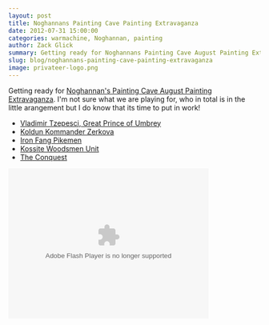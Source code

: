 ```yaml
---
layout: post
title: Noghannans Painting Cave Painting Extravaganza
date: 2012-07-31 15:00:00
categories: warmachine, Noghannan, painting
author: Zack Glick
summary: Getting ready for Noghannans Painting Cave August Painting Extravaganza
slug: blog/noghannans-painting-cave-painting-extravaganza
image: privateer-logo.png
---
```

Getting ready for <a href="http://nogspaintingcave.blogspot.com/">Noghannan's Painting Cave August Painting Extravaganza</a>.  I'm not sure what we are playing for, who in total is in the little arangement but I do know that its time to put in work!

<ul>
<li><a href="http://privateerpress.com/warmachine/gallery/khador/warcasters/vladimir-tzepesci-great-prince-of-umbrey">Vladimir Tzepesci, Great Prince of Umbrey</a></li>
<li><a href="http://privateerpress.com/warmachine/gallery/khador/warcasters/koldun-kommander-zerkova">Koldun Kommander Zerkova</a></li>
<li><a href="http://privateerpress.com/warmachine/gallery/khador/units/iron-fang-pikemen">Iron Fang Pikemen</a></li>
<li><a href="http://privateerpress.com/warmachine/gallery/khador/units/kossite-woodsmen-unit">Kossite Woodsmen Unit</a></li>
<li><a href="http://privateerpress.com/warmachine/gallery/khador/colossals/conquest">The Conquest</a></li>
</ul>

<object width="400" height="300"> <param name="flashvars" value="offsite=true&lang=en-us&page_show_url=%2Fphotos%2F21990414%40N08%2Fsets%2F72157630846153484%2Fshow%2F&page_show_back_url=%2Fphotos%2F21990414%40N08%2Fsets%2F72157630846153484%2F&set_id=72157630846153484&jump_to="></param> <param name="movie" value="http://www.flickr.com/apps/slideshow/show.swf?v=109615"></param> <param name="allowFullScreen" value="true"></param><embed type="application/x-shockwave-flash" src="http://www.flickr.com/apps/slideshow/show.swf?v=109615" allowFullScreen="true" flashvars="offsite=true&lang=en-us&page_show_url=%2Fphotos%2F21990414%40N08%2Fsets%2F72157630846153484%2Fshow%2F&page_show_back_url=%2Fphotos%2F21990414%40N08%2Fsets%2F72157630846153484%2F&set_id=72157630846153484&jump_to=" width="400" height="300"></embed></object>

